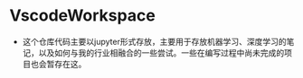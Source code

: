 # VscodeWorkspace
* 这个仓库代码主要以jupyter形式存放，主要用于存放机器学习、深度学习的笔记，以及如何与我的行业相融合的一些尝试。一些在编写过程中尚未完成的项目也会暂存在这。
